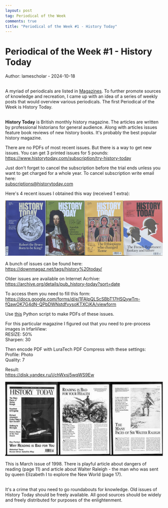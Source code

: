 ```yaml
---
layout: post
tag: Periodical of the Week
comments: true
title: "Periodical of the Week #1 - History Today"
---
```


# Periodical of the Week #1 - History Today

Author: lamescholar - 2024-10-18
<br><br>

A myriad of periodicals are listed in [Magazines](/en/magazines). To further promote sources of knowledge and recreation, I came up with an idea of a series of weekly posts that would overview various periodicals. The first Periodical of the Week is History Today.
<br><br>

**History Today** is British monthly history magazine. The articles are written by professional historians for general audience. Along with articles issues feature book reviews of new history books. It's probably the best popular history magazine.

There are no PDFs of most recent issues. But there is a way to get new issues. You can get 3 printed issues for 5 pounds:<br>
<https://www.historytoday.com/subscription/try-history-today>

Just don't forget to cancel the subscription before the trial ends unless you want to get charged for a whole year. To cancel subscription write email here:<br>
subscriptions@historytoday.com

Here's 4 recent issues I obtained this way (received 1 extra):

![History Today](/images/history-today-1.jpg)

A bunch of issues can be found here:<br>
<https://downmagaz.net/tags/history%20today/>

Older issues are available on Internet Acrhive:<br>
<https://archive.org/details/pub_history-today?sort=date>

To access them you need to fill this form:<br>
<https://docs.google.com/forms/d/e/1FAIpQLScSBbT17HSQywTm-fQawOK7G4dN-QPbDWNstdfvysoKTXCjKA/viewform>

Use [this](/en/internet-archive) Python script to make PDFs of these issues.

For this particular magazine I figured out that you need to pre-process images in IrfanView:<br>
RESIZE: 50%<br>
Sharpen: 30

Then encode PDF with LuraTech PDF Compress with these settings:<br>
Profile: Photo<br>
Quality: 7

Result:<br>
<https://disk.yandex.ru/i/chWxsj5wqWS9Ew>

![History Today](/images/history-today-2.jpg)

This is March issue of 1998. There is playful article about dangers of reading (page 11) and article about Walter Raleigh - the man who was sent by queen Elizabeth I to explore the New World (page 17).
<br><br>

It's a crime that you need to go roundabouts for knowledge. Old issues of History Today should be freely available. All good sources should be widely and freely distributed for purposes of the enlightenment.